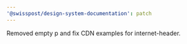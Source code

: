 ```yaml
---
'@swisspost/design-system-documentation': patch
---
```


Removed empty p and fix CDN examples for internet-header.
